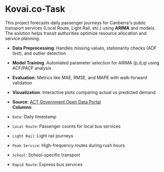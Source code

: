 # Kovai.co-Task

This project forecasts daily passenger journeys for Canberra's public transport services (Local Route, Light Rail, etc.) using **ARIMA** and models. The solution helps transit authorities optimize resource allocation and service planning.

- **Data Preprocessing**: Handles missing values, stationarity checks (ADF test), and outlier detection
- **Model Training**: Automated parameter selection for ARIMA (p,d,q) using ACF/PACF analysis
- **Evaluation**: Metrics like MAE, RMSE, and MAPE with walk-forward validation
- **Visualization**: Interactive plots comparing actual vs predicted demand

- **Source**: [ACT Government Open Data Portal](https://www.data.act.gov.au/)  
**Columns**:
- `Date`: Daily timestamp
- `Local Route`: Passenger counts for local bus services
- `Light Rail`: Light rail journeys  
- `Peak Service`: High-frequency routes during rush hours
- `School`: School-specific transport
- `Rapid Route`: Express bus services
